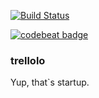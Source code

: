 [![Build Status](https://travis-ci.org/electricSemyon/Projector.svg?branch=master)](https://travis-ci.org/electricSemyon/Projector)

[![codebeat badge](https://codebeat.co/badges/f3dbf6da-d8ea-43c0-8fca-2cb478889059)](https://codebeat.co/projects/github-com-electricsemyon-projector-master)

### trellolo
Yup, that`s startup.
